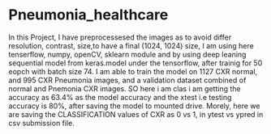 # Pneumonia_healthcare
In this Project, I have preprocessesed the images as to avoid differ resolution, contrast, size,to have a final (1024, 1024) size, I am using here tenserflow, numpy, openCV, sklearn module and by using deep leaning sequential model from keras.model under the tensorflow, after trainig for 50 eopch with batch size 74. I am able to train the model on 1127 CXR normal, and 995 CXR Pneumonia images, and a validation dataset combined of normal and Pnemonia CXR images.
SO here i am clas i am getting the accuracy as 63.4% as the model accuracy and the xtest i.e testing accuracy is 80%, after saving the model to mounted drive.
Morely, here we are saving the CLASSIFICATION values of CXR as 0 vs 1, in ytest vs ypred in csv submission file.
